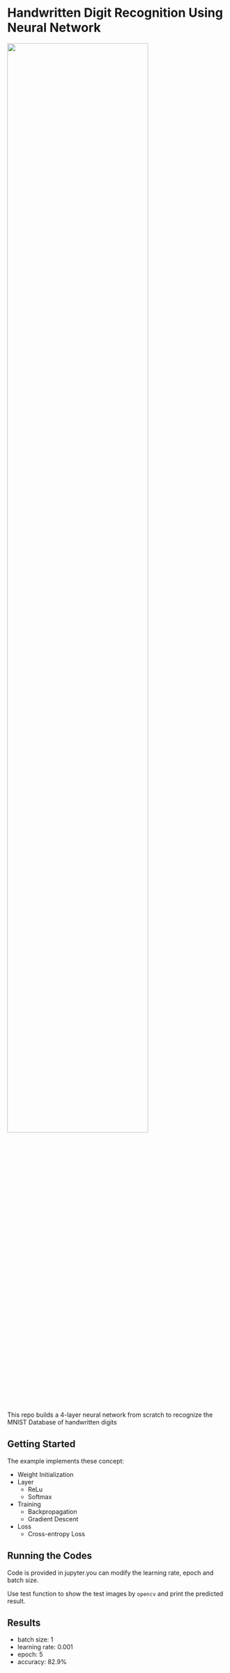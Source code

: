 # Handwritten Digit Recognition Using Neural Network

<img src="img/MNIST.png" width="80%"/>

This repo builds a 4-layer neural network from scratch to recognize the MNIST Database of handwritten digits

## Getting Started
The example implements these concept:
* Weight Initialization
* Layer
  * ReLu
  * Softmax
* Training
  * Backpropagation
  * Gradient Descent
* Loss
  * Cross-entropy Loss

  
## Running the Codes

Code is provided in jupyter.you can modify the learning rate, epoch and batch size.

Use test function to show the test images by ```opencv``` and print the predicted result.

## Results

* batch size: 1
* learning rate: 0.001
* epoch: 5
* accuracy: 82.9%
